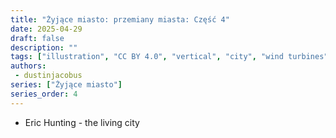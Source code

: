 ```yaml
---
title: "Żyjące miasto: przemiany miasta: Część 4"
date: 2025-04-29
draft: false
description: ""
tags: ["illustration", "CC BY 4.0", "vertical", "city", "wind turbines", "people", "transport"]
authors:
 - dustinjacobus
series: ["Żyjące miasto"]
series_order: 4
---
```


- Eric Hunting - the living city
